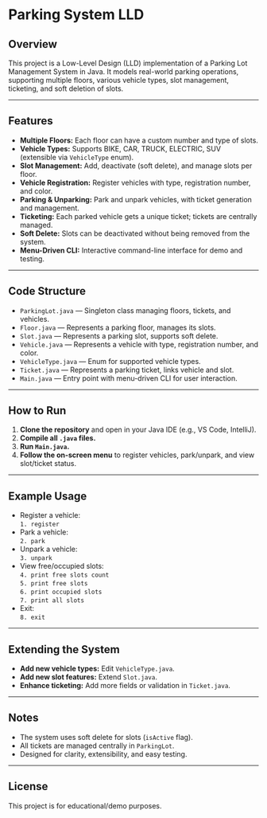 # Parking System LLD

## Overview

This project is a Low-Level Design (LLD) implementation of a Parking Lot Management System in Java. It models real-world parking operations, supporting multiple floors, various vehicle types, slot management, ticketing, and soft deletion of slots.

---

## Features

- **Multiple Floors:** Each floor can have a custom number and type of slots.
- **Vehicle Types:** Supports BIKE, CAR, TRUCK, ELECTRIC, SUV (extensible via `VehicleType` enum).
- **Slot Management:** Add, deactivate (soft delete), and manage slots per floor.
- **Vehicle Registration:** Register vehicles with type, registration number, and color.
- **Parking & Unparking:** Park and unpark vehicles, with ticket generation and management.
- **Ticketing:** Each parked vehicle gets a unique ticket; tickets are centrally managed.
- **Soft Delete:** Slots can be deactivated without being removed from the system.
- **Menu-Driven CLI:** Interactive command-line interface for demo and testing.

---

## Code Structure

- `ParkingLot.java` — Singleton class managing floors, tickets, and vehicles.
- `Floor.java` — Represents a parking floor, manages its slots.
- `Slot.java` — Represents a parking slot, supports soft delete.
- `Vehicle.java` — Represents a vehicle with type, registration number, and color.
- `VehicleType.java` — Enum for supported vehicle types.
- `Ticket.java` — Represents a parking ticket, links vehicle and slot.
- `Main.java` — Entry point with menu-driven CLI for user interaction.

---

## How to Run

1. **Clone the repository** and open in your Java IDE (e.g., VS Code, IntelliJ).
2. **Compile all `.java` files.**
3. **Run `Main.java`.**
4. **Follow the on-screen menu** to register vehicles, park/unpark, and view slot/ticket status.

---

## Example Usage

- Register a vehicle:  
  `1. register`
- Park a vehicle:  
  `2. park`
- Unpark a vehicle:  
  `3. unpark`
- View free/occupied slots:  
  `4. print free slots count`  
  `5. print free slots`  
  `6. print occupied slots`  
  `7. print all slots`
- Exit:  
  `8. exit`

---

## Extending the System

- **Add new vehicle types:** Edit `VehicleType.java`.
- **Add new slot features:** Extend `Slot.java`.
- **Enhance ticketing:** Add more fields or validation in `Ticket.java`.

---

## Notes

- The system uses soft delete for slots (`isActive` flag).
- All tickets are managed centrally in `ParkingLot`.
- Designed for clarity, extensibility, and easy testing.

---

## License

This project is for educational/demo purposes.